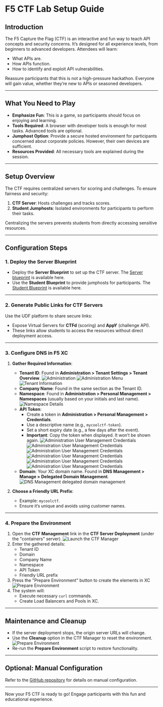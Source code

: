 # F5 CTF Lab Setup Guide

## Introduction
The F5 Capture the Flag (CTF) is an interactive and fun way to teach API concepts and security concerns. It’s designed for all experience levels, from beginners to advanced developers. Attendees will learn:
- What APIs are.
- How APIs function.
- How to identify and exploit API vulnerabilities.

Reassure participants that this is not a high-pressure hackathon. Everyone will gain value, whether they’re new to APIs or seasoned developers.

---

## What You Need to Play
- **Emphasize Fun**: This is a game, so participants should focus on enjoying and learning.
- **Tools Required**: A browser with developer tools is enough for most tasks. Advanced tools are optional.
- **Jumphost Option**: Provide a secure hosted environment for participants concerned about corporate policies. However, their own devices are sufficient.
- **Resources Provided**: All necessary tools are explained during the session.

---

## Setup Overview
The CTF requires centralized servers for scoring and challenges. To ensure fairness and security:
1. **CTF Server**: Hosts challenges and tracks scores.
2. **Student Jumphosts**: Isolated environments for participants to perform their tasks.

Centralizing the servers prevents students from directly accessing sensitive resources.

---

## Configuration Steps

### 1. Deploy the Server Blueprint
- Deploy the **Server Blueprint** to set up the CTF server.  The [Server blueprint](https://udf.f5.com/b/3e69d283-0b47-497b-9250-e95359bbdebc#documentation) is available here.
- Use the **Student Blueprint** to provide jumphosts for participants.  The [Student Blueprint](https://udf.f5.com/b/c8224624-6073-4e6c-b61b-824780e4b6e0#documentation) is available here.

---

### 2. Generate Public Links for CTF Servers
Use the UDF platform to share secure links:
- Expose Virtual Servers for **CTFd** (scoring) and **AppY** (challenge API).
- These links allow students to access the resources without direct deployment access.

---

### 3. Configure DNS in F5 XC
1. **Gather Required Information**:
   - **Tenant ID**: Found in **Administration > Tenant Settings > Tenant Overview**.
   ![Administration](static/ctf-instructions-_12.png)
   ![Administration Menu](static/ctf-instructions-_11.png)
   ![Tenant Information](static/ctf-instructions-_14.png)
   - **Company Name**: Found in the same section as the Tenant ID.
   - **Namespace**: Found in **Administration > Personal Management > Namespaces** (usually based on your initials and last name).
   ![Namespace Details](static/ctf-instructions-_1.png)
   - **API Token**: 
     - Create a token in **Administration > Personal Management > Credentials**.
     - Use a descriptive name (e.g., `mycoolctf-token`).
     - Set a short expiry date (e.g., a few days after the event).
     - **Important**: Copy the token when displayed. It won’t be shown again.
     ![Administration User Management Credentials](static/ctf-instructions-_10.png)
     ![Administration User Management Credentials](static/ctf-instructions-_9.png)
     ![Administration User Management Credentials](static/ctf-instructions-_8.png)
     ![Administration User Management Credentials](static/ctf-instructions-_7.png)
     ![Administration User Management Credentials](static/ctf-instructions-_6.png)
     ![Administration User Management Credentials](static/ctf-instructions-_5.png)
   - **Domain**: Your XC domain name. Found in **DNS Management > Manage > Delegated Domain Management**.
   ![DNS Management delegated domain management](static/ctf-instructions-_3.png)

2. **Choose a Friendly URL Prefix**:
   - Example: `mycoolctf`.
   - Ensure it’s unique and avoids using customer names.

---

### 4. Prepare the Environment
1. Open the **CTF Management** link in the **CTF Server Deployment** (under the "containers" server).
![Launch the CTF Manager](static/ctf-instructions-_15.png)
2. Enter the gathered details:
   - Tenant ID
   - Domain
   - Company Name
   - Namespace
   - API Token
   - Friendly URL prefix
3. Press the "Prepare Environment" button to create the elements in XC
![Prepare Environment](static/ctf-instructions-_16.png)
3. The system will:
   - Execute necessary `curl` commands.
   - Create Load Balancers and Pools in XC.

---

## Maintenance and Cleanup
- If the server deployment stops, the origin server URLs will change.
- Use the **Cleanup** option in the CTF Manager to reset the environment.
![Prepare Environment](static/ctf-instructions-_16.png)
- Re-run the **Prepare Environment** script to restore functionality.

---

## Optional: Manual Configuration
Refer to the [GitHub repository](https://github.com/pmscheffler/ctf-scripts) for details on manual configuration.

---

Now your F5 CTF is ready to go! Engage participants with this fun and educational experience.
